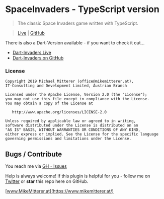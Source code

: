 # SpaceInvaders - TypeScript version

> The classic Space Invaders game written with TypeScript.

> [Live](http://ts-spaceinvaders.example.mikemitterer.at) | [GitHub](https://github.com/MikeMitterer/ts-spaceinvaders)

There is also a Dart-Version available - if you want to check it out...

-   [Dart-Invaders Live](http://spaceinvaders.mikemitterer.at/)
-   [Dart-Invaders on GitHub](https://github.com/MikeMitterer/dart-space-invaders)

### License

    Copyright 2019 Michael Mitterer (office@mikemitterer.at),
    IT-Consulting and Development Limited, Austrian Branch

    Licensed under the Apache License, Version 2.0 (the "License");
    you may not use this file except in compliance with the License.
    You may obtain a copy of the License at

       http://www.apache.org/licenses/LICENSE-2.0

    Unless required by applicable law or agreed to in writing,
    software distributed under the License is distributed on an
    "AS IS" BASIS, WITHOUT WARRANTIES OR CONDITIONS OF ANY KIND,
    either express or implied. See the License for the specific language
    governing permissions and limitations under the License.

## Bugs / Contribute

You reach me via [GH - Issues](https://github.com/MikeMitterer/ts-spaceinvaders/issues)

Help is always welcome!
If this plugin is helpful for you - follow me on [Twitter](https://twitter.com/MikeMitterer)
or **star** this repo here on GitHub.

[www.MikeMitterer.at](https://www.mikemitterer.at/)
